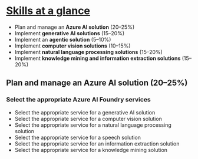 # [Skills at a glance](https://learn.microsoft.com/en-us/credentials/certifications/resources/study-guides/ai-102)

- Plan and manage an **Azure AI solution** (20–25%)
- Implement **generative AI solutions** (15–20%)
- Implement an **agentic solution** (5–10%)
- Implement **computer vision solutions** (10–15%)
- Implement **natural language processing solutions** (15–20%)
- Implement **knowledge mining and information extraction solutions** (15–20%)

## Plan and manage an Azure AI solution (20–25%)

### Select the appropriate Azure AI Foundry services

- Select the appropriate service for a generative AI solution
- Select the appropriate service for a computer vision solution
- Select the appropriate service for a natural language processing solution
- Select the appropriate service for a speech solution
- Select the appropriate service for an information extraction solution
- Select the appropriate service for a knowledge mining solution

